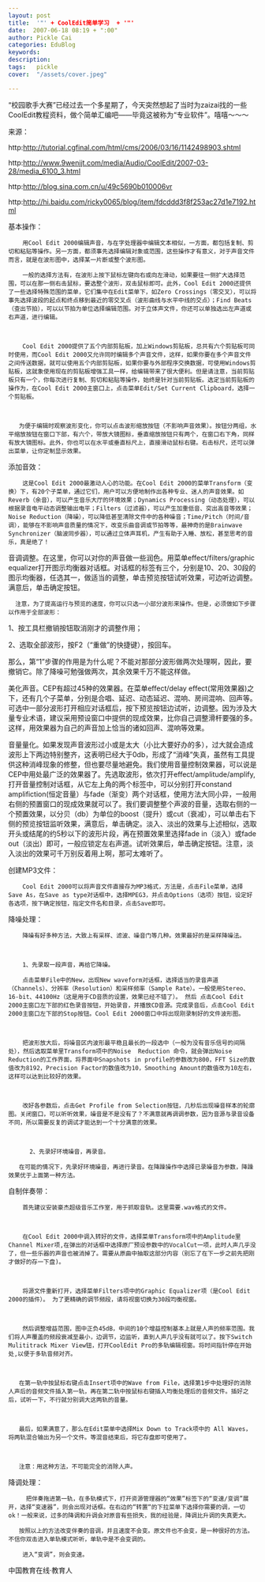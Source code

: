 ```yaml
---
layout: post  
title:  '"' + CoolEdit简单学习  + '"'
date:  2007-06-18 08:19 + ":00" 
author: Pickle Cai  
categories: EduBlog  
keywords: 
description:   
tags:	pickle   
cover:  "/assets/cover.jpeg"  

---  
```

    
“校园歌手大赛”已经过去一个多星期了，今天突然想起了当时为zaizai找的一些CoolEdit教程资料，做个简单汇编吧——毕竟这被称为“专业软件”。嘻嘻～～～

来源：

http:http://tutorial.cgfinal.com/html/cms/2006/03/16/1142498903.shtml

http:http://www.9wenjjt.com/media/Audio/CoolEdit/2007-03-28/media_6100_3.html

http:http://blog.sina.com.cn/u/49c5690b010006vr

http:http://hi.baidu.com/ricky0065/blog/item/fdcddd3f8f253ac27d1e7192.html

 



基本操作：

        用Cool Edit 2000编辑声音，与在字处理器中编辑文本相似，一方面，都包括复制、剪切和粘贴等操作。另一方面，都须事先选择编辑对象或范围，这些操作才有意义，对于声音文件而言，就是在波形图中，选择某一片断或整个波形图。

        一般的选择方法有，在波形上按下鼠标左键向右或向左滑动，如果要往一侧扩大选择范围，可以在那一侧右击鼠标，要选整个波形，双击鼠标即可。此外，Cool Edit 2000还提供了一些选择特殊范围的菜单，它们集中在Edit菜单下，如Zero Crossings（零交叉），可以将事先选择波段的起点和终点移到最近的零交叉点（波形曲线与水平中线的交点）；Find Beats（查出节拍），可以以节拍为单位选择编辑范围。对于立体声文件，你还可以单独选出左声道或右声道，进行编辑。



        Cool Edit 2000提供了五个内部剪贴板，加上Windows剪贴板，总共有六个剪贴板可同时使用，而Cool Edit 2000又允许同时编辑多个声音文件，这样，如果你要在多个声音文件之间传送数据，就可以使用五个内部剪贴板，如果你要与外部程序交换数据，可使用Windows剪贴板，这就象使用现在的剪贴板增强工具一样，给编辑带来了很大便利。但是请注意，当前剪贴板只有一个，你每次进行复制、剪切和粘贴等操作，始终是针对当前剪贴板。选定当前剪贴板的操作为，在Cool Edit 2000主窗口上，点击菜单Edit/Set Current Clipboard，选择一个剪贴板。



       为便于编辑时观察波形变化，你可以点击波形缩放按钮（不影响声音效果）。按钮分两组，水平缩放按钮在窗口下部，有六个，带放大镜图标，垂直缩放按钮只有两个，在窗口右下角，同样有放大镜图标。此外，你也可以在水平或垂直标尺上，直接滑动鼠标右键。右击标尺，还可以弹出菜单，让你定制显示效果。





添加音效：

        这是Cool Edit 2000最激动人心的功能。在Cool Edit 2000的菜单Transform（变换）下，有20个子菜单，通过它们，用户可以方便地制作出各种专业、迷人的声音效果。如Reverb（余音），可以产生音乐大厅的环境效果；Dynamics Processing（动态处理），可以根据录音电平动态调整输出电平；Filters（过滤器），可以产生加重低音、突出高音等效果；Noise Reduction（降噪），可以降低甚至清除文件中的各种噪音；Time/Pitch（时间/音调），能够在不影响声音质量的情况下，改变乐曲音调或节拍等等，最神奇的是Brainwave Synchronizer（脑波同步器），可以通过立体声耳机，产生有助于入睡、放松，甚至思考的音乐，真是绝了！ 

 

音调调整。在这里，你可以对你的声音做一些润色。用菜单effect/filters/graphic equalizer打开图示均衡器对话框。对话框的标签有三个，分别是10、20、30段的图示均衡器，任选其一，做适当的调整，单击预览按钮试听效果，可边听边调整。满意后，单击确定按钮。



      注意，为了提高运行与预览的速度，你可以只选一小部分波形来操作。但是，必须做如下步骤以作用于全部波形：

1、按工具栏撤销按钮取消刚才的调整作用；

2、选取全部波形，按F2（“重做”的快捷键），按回车。

那么，第“1”步骤的作用是为什么呢？不能对那部分波形做两次处理啊，因此，要撤销它。除了降噪可勉强做两次，其余效果千万不能这样做。



美化声音。CEP有超过45种的效果器。在菜单effect/delay effect(常用效果器)之下，还有几个子菜单，分别是合唱、延迟、动态延迟、混响、房间混响、回声等。可选中一部分波形打开相应对话框后，按下预览按钮边试听，边调整。因为涉及大量专业术语，建议采用预设窗口中提供的现成效果，比你自己调整滑杆要强的多。这样，用效果器为自己的声音加上恰当的诸如回声、混响等效果。 



音量量化。如果发现声音波形过小或是太大（小比大要好办的多），过大就会造成波形上下两边特别整齐，这表明已经大于0db，形成了“消峰”失真，虽然有工具提供这种消峰现象的修整，但也要尽量地避免。我们使用音量控制效果器，可以说是CEP中用处最广泛的效果器了。先选取波形，依次打开effect/amplitude/amplify,打开音量控制对话框，从它左上角的两个标签中，可以分别打开constand amplifiction(恒定音量）与fade（渐变）两个对话框，使用方法大同小异，一般用右侧的预置窗口的现成效果就可以了。我们要调整整个声波的音量，选取右侧的一个预置效果，以分贝（db）为单位的boost（提升）或cut（衰减），可以单击右下侧的预览按钮监听效果，满意后，单击确定。淡入、淡出的效果与上述相似，选取开头或结尾的约5秒以下的波形片段，再在预置效果里选择fade in（淡入）或fade out（淡出）即可，一般应锁定左右声道。试听效果后，单击确定按钮。注意，淡入淡出的效果可千万别反着用上啊，那可太难听了。





创建MP3文件：

        Cool Edit 2000可以将声音文件直接存为MP3格式，方法是，点击File菜单，选择Save As，在Save as type对话框中，选择MPEG3，并点击Options（选项）按钮，设定好各选项，按下确定按钮，指定文件名和目录，点击Save即可。 





降噪处理：

        降噪有好多种方法，大致上有采样、滤波、噪音门等几种。效果最好的是采样降噪法。



        1、先录取一段声音，再给它降噪。 

        点击菜单File中的New，出现New waveform对话框，选择适当的录音声道（Channels）、分辨率（Resolution）和采样频率（Sample Rate）。一般使用Stereo、16-bit、44100Hz（这是用于CD音质的设置，效果已经不错了）。 然后 点击Cool Edit 2000主窗口左下部的红色录音按钮，开始录音，并播放CD音源。完成录音后，点击Cool Edit 2000主窗口左下部的Stop按钮。Cool Edit 2000窗口中将出现刚录制好的文件波形图。



        把波形放大后，将噪音区内波形最平稳且最长的一段选中（一般为没有音乐信号的间隔处），然后选取菜单里Transform项中的Noise  Reduction 命令，就会弹出Noise Reduction的工作界面，将界面中Snapshots in profile的参数改为800，FFT Size的数值改为8192，Precision Factor的数值改为10，Smoothing Amount的数值改为10左右，这样可以达到比较好的效果。



        改好各参数后，点击Get Profile from Selection按钮，几秒后出现噪音样本的轮廓图。关闭窗口，可以听听效果，噪音是不是没有了？不满意就再调调参数，因为音源与录音设备不同，所以需要反复的调试才能达到一个十分满意的效果。

 

          2、先录好环境噪音，再录音。

       在可能的情况下，先录好环境噪音，再进行录音。在降躁操作中选择已录噪音为参数，降躁效果优于上面第一种方法。





自制伴奏带：

        首先建议安装豪杰超级音乐工作室，用于抓取音轨。这里需要.wav格式的文件。



        在Cool Edit 2000中调入转好的文件，选择菜单Transform项中的Amplitude里Channel Mixer项,在弹出的对话框中选择原厂预设参数中的VocalCut一项，此时人声几乎没了，但一些乐器的声音也被消掉了。需要从原曲中抽取这部分内容（别忘了在下一步之前先把刚才做好的存一下盘)。



        将源文件重新打开，选择菜单Filters项中的Graphic Equalizer项（是Cool Edit 2000的插件）。 为了更精确的调节频段，请将视窗切换为30段均衡视窗。



        然后调整增益范围，图中正负45dB，中间的10个增益控制基本上就是人声的频率范围。我们将人声覆盖的频段衰减至最小，边调节，边监听，直到人声几乎没有就可以了。按下Switch Mulititrack Mixer View钮，打开CoolEdit Pro的多轨编辑视窗。将时间指针停在开始处,以便于多轨音频对齐。



       在第一轨中按鼠标右键点击Insert项中的Wave from File，选择第1步中处理好的消除人声后的音频文件插入第一轨，再在第二轨中按鼠标右键插入均衡处理后的音频文件。插好之后，试听一下，不行就分别调大这两轨的音量。



       最后，如果满意了，那么在Edit菜单中选择Mix Down to Track项中的 All Waves，将两轨混合输出为另一个文件。等混音结束后，将它存盘即可使用了。



       注意：用这种方法，不可能完全的消除人声。





降调处理：

         把伴奏拖进第一轨，在多轨模式下，打开资源管理器的“效果”标签下的“变速/变调”展开，选择“变速器”，则会出现对话框。在右边的“转置“的下拉菜单下选择你需要的调，一切ok！一般来说，过多的降调和升调会对原音有些损失，我的经验是，降调比升调的失真更大。

       按照以上的方法改变伴奏的音调，并且速度不会变。原文件也不会变，是一种很好的方法。不信你双击进入单轨模式听听，单轨中是不会变调的。

        进入“变调”，则会变速。

 



		    
 中国教育在线·教育人

